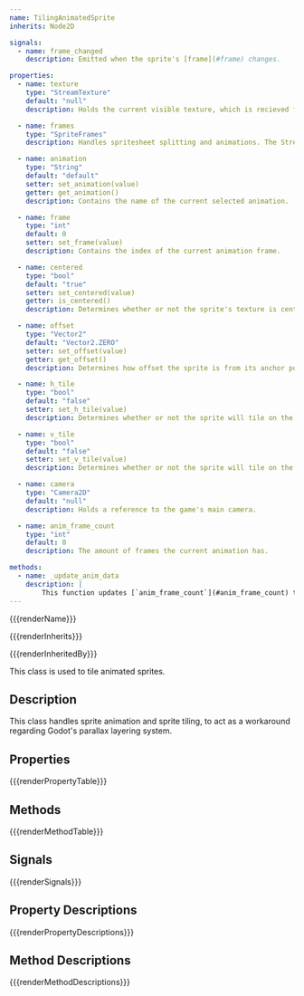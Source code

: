 ```yaml
---
name: TilingAnimatedSprite
inherits: Node2D

signals:
  - name: frame_changed
    description: Emitted when the sprite's [frame](#frame) changes.

properties:
  - name: texture
    type: "StreamTexture"
    default: "null"
    description: Holds the current visible texture, which is recieved from this object's [`frames`](#frames).

  - name: frames
    type: "SpriteFrames"
    description: Handles spritesheet splitting and animations. The StreamTexture held in [`texture`](#texture) is grabbed from this instance.

  - name: animation
    type: "String"
    default: "default"
    setter: set_animation(value)
    getter: get_animation()
    description: Contains the name of the current selected animation.

  - name: frame
    type: "int"
    default: 0
    setter: set_frame(value)
    description: Contains the index of the current animation frame.

  - name: centered
    type: "bool"
    default: "true"
    setter: set_centered(value)
    getter: is_centered()
    description: Determines whether or not the sprite's texture is centered.

  - name: offset
    type: "Vector2"
    default: "Vector2.ZERO"
    setter: set_offset(value)
    getter: get_offset()
    description: Determines how offset the sprite is from its anchor point. Anchor point is determined by [`centered`](#centered).

  - name: h_tile
    type: "bool"
    default: "false"
    setter: set_h_tile(value)
    description: Determines whether or not the sprite will tile on the horizontal axis.

  - name: v_tile
    type: "bool"
    default: "false"
    setter: set_v_tile(value)
    description: Determines whether or not the sprite will tile on the vertical axis.

  - name: camera
    type: "Camera2D"
    default: "null"
    description: Holds a reference to the game's main camera.

  - name: anim_frame_count
    type: "int"
    default: 0
    description: The amount of frames the current animation has.

methods:
  - name: _update_anim_data
    description: |
        This function updates [`anim_frame_count`](#anim_frame_count) to match the current animation.
---
```


{{{renderName}}}

{{{renderInherits}}}

{{{renderInheritedBy}}}

This class is used to tile animated sprites.

[](../../notice.md ':include')

## Description

This class handles sprite animation and sprite tiling, to act as a workaround regarding Godot's parallax layering system.

## Properties

{{{renderPropertyTable}}}
## Methods

{{{renderMethodTable}}}

## Signals

{{{renderSignals}}}
## Property Descriptions

{{{renderPropertyDescriptions}}}
## Method Descriptions

{{{renderMethodDescriptions}}}
